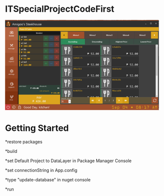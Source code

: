 
# ITSpecialProjectCodeFirst


![Scheme](amigoo.PNG)


# Getting Started



*restore packages



*build



*set Default Project to DataLayer in Package Manager Console

*set connectionString in App.config

*type "update-database" in nuget console



*run